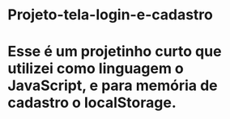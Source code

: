 # Projeto-tela-login-e-cadastro

# Esse é um projetinho curto que utilizei como linguagem o JavaScript, e para memória de cadastro o localStorage.
